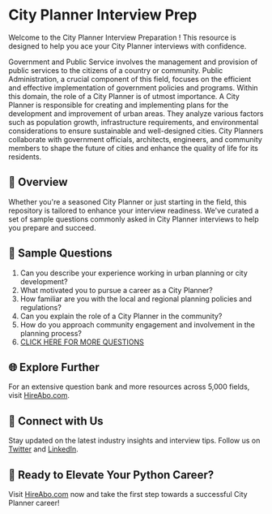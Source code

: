 # City Planner Interview Prep

Welcome to the City Planner Interview Preparation ! This resource is designed to help you ace your City Planner interviews with confidence.

Government and Public Service involves the management and provision of public services to the citizens of a country or community. Public Administration, a crucial component of this field, focuses on the efficient and effective implementation of government policies and programs. Within this domain, the role of a City Planner is of utmost importance. A City Planner is responsible for creating and implementing plans for the development and improvement of urban areas. They analyze various factors such as population growth, infrastructure requirements, and environmental considerations to ensure sustainable and well-designed cities. City Planners collaborate with government officials, architects, engineers, and community members to shape the future of cities and enhance the quality of life for its residents.

## 🚀 Overview

Whether you're a seasoned City Planner or just starting in the field, this repository is tailored to enhance your interview readiness. We've curated a set of sample questions commonly asked in City Planner interviews to help you prepare and succeed.

## 📝 Sample Questions

1. Can you describe your experience working in urban planning or city development?
2. What motivated you to pursue a career as a City Planner?
3. How familiar are you with the local and regional planning policies and regulations?
4. Can you explain the role of a City Planner in the community?
5. How do you approach community engagement and involvement in the planning process?
6. [CLICK HERE FOR MORE QUESTIONS](https://hireabo.com/job/17_0_17/City%20Planner)

## 🌐 Explore Further

For an extensive question bank and more resources across 5,000 fields, visit [HireAbo.com](https://www.hireabo.com).

## 📱 Connect with Us

Stay updated on the latest industry insights and interview tips. Follow us on [Twitter](https://twitter.com/hireabo) and [LinkedIn](https://www.linkedin.com/in/hire-abo-3609972a8/).

## 🚀 Ready to Elevate Your Python Career?

Visit [HireAbo.com](https://www.hireabo.com) now and take the first step towards a successful City Planner career!